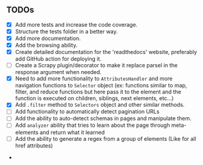 ## TODOs
- [x] Add more tests and increase the code coverage.
- [x] Structure the tests folder in a better way.
- [x] Add more documentation.
- [x] Add the browsing ability.
- [x] Create detailed documentation for the 'readthedocs' website, preferably add GitHub action for deploying it.
- [ ] Create a Scrapy plugin/decorator to make it replace parsel in the response argument when needed.
- [x] Need to add more functionality to `AttributesHandler` and more navigation functions to `Selector` object (ex: functions similar to map, filter, and reduce functions but here pass it to the element and the function is executed on children, siblings, next elements, etc...)
- [x] Add `.filter` method to `Selectors` object and other similar methods.
- [ ] Add functionality to automatically detect pagination URLs
- [ ] Add the ability to auto-detect schemas in pages and manipulate them.
- [ ] Add `analyzer` ability that tries to learn about the page through meta-elements and return what it learned
- [ ] Add the ability to generate a regex from a group of elements (Like for all href attributes)
- 